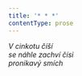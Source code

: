 ```yaml
---
title: '* * *'
contentType: prose
---
```


_V cinkotu číší  
se náhle zachví čísi  
pronikavý smích_
